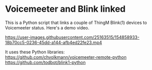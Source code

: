 # Voicemeeter and Blink linked
This is a Python script that links a couple of ThingM Blink(1) devices to Voicemeeter status.  Here's a demo video.

https://user-images.githubusercontent.com/25163515/154858933-18b70cc5-0236-45dd-a144-afb4ed22fe23.mp4

It uses these Python libraries: \
https://github.com/chvolkmann/voicemeeter-remote-python \
https://github.com/todbot/blink1-python

